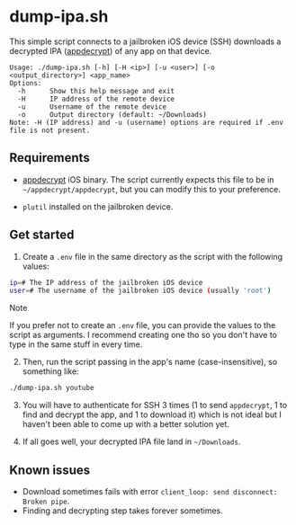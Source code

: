 # dump-ipa.sh

This simple script connects to a jailbroken iOS device (SSH) downloads a decrypted IPA ([appdecrypt](https://github.com/paradiseduo/appdecrypt)) of any app on that device.

```
Usage: ./dump-ipa.sh [-h] [-H <ip>] [-u <user>] [-o <output_directory>] <app_name>
Options:
  -h      Show this help message and exit
  -H      IP address of the remote device
  -u      Username of the remote device
  -o      Output directory (default: ~/Downloads)
Note: -H (IP address) and -u (username) options are required if .env file is not present.
```

## Requirements

- [appdecrypt](https://github.com/paradiseduo/appdecrypt) iOS binary. The script currently expects this file to be in `~/appdecrypt/appdecrypt`, but you can modify this to your preference.

- `plutil` installed on the jailbroken device.

## Get started

1. Create a `.env` file in the same directory as the script with the following values:

```bash
ip=# The IP address of the jailbroken iOS device
user=# The username of the jailbroken iOS device (usually 'root')
```

> [!NOTE]
> If you prefer not to create an `.env` file, you can provide the values to the script as arguments. I recommend creating one tho so you don't have to type in the same stuff in every time.

2. Then, run the script passing in the app's name (case-insensitive), so something like:

```bash
./dump-ipa.sh youtube
```

3. You will have to authenticate for SSH 3 times (1 to send `appdecrypt`, 1 to find and decrypt the app, and 1 to download it) which is not ideal but I haven't been able to come up with a better solution yet.

4. If all goes well, your decrypted IPA file land in `~/Downloads`.

## Known issues
- Download sometimes fails with error `client_loop: send disconnect: Broken pipe`.
- Finding and decrypting step takes forever sometimes.
